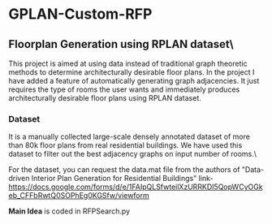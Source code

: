 # GPLAN-Custom-RFP
## **Floorplan Generation using RPLAN dataset**\
This project is aimed at using data instead of traditional graph theoretic methods to determine architecturally desirable floor plans. In the project I have added a feature of automatically generating graph adjacencies. It just requires the type of rooms the user wants and immediately produces architecturally desirable floor plans using RPLAN dataset.

### **Dataset**
It is a manually collected large-scale densely annotated dataset of more than 80k floor plans from real residential buildings. 
We have used this dataset to filter out the best adjacency graphs on input number of rooms.\

For the dataset, you can request the data.mat file from the authors of "Data-driven Interior Plan Generation for Residential Buildings"
link- https://docs.google.com/forms/d/e/1FAIpQLSfwteilXzURRKDI5QopWCyOGkeb_CFFbRwtQ0SOPhEg0KGSfw/viewform

**Main Idea** is coded in RFPSearch.py
